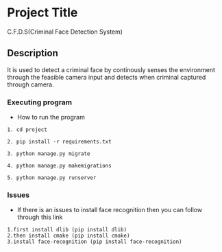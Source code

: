 # Project Title

C.F.D.S(Criminal Face Detection System)

## Description

It is used to detect a criminal face by continously senses the environment through the feasible camera input and detects when criminal captured through camera.

### Executing program

* How to run the program

```
1. cd project
```

```
2. pip install -r requirements.txt
```

```
3. python manage.py migrate
```

```
4. python manage.py makemigrations
```

```
5. python manage.py runserver
```

### Issues
* If there is an issues to install face recognition then you can follow through this link

```
1.first install dlib (pip install dlib)
2.then install cmake (pip install cmake)
3.install face-recognition (pip install face-recognition)
```

